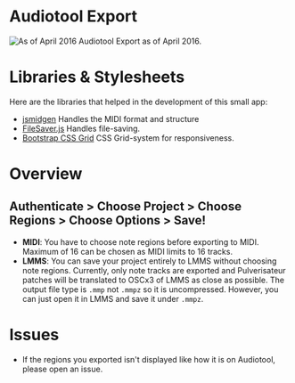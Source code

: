 Audiotool Export
=====================

![As of April 2016](http://i.imgur.com/DwleXMx.png)
Audiotool Export as of April 2016.

# Libraries & Stylesheets

Here are the libraries that helped in the development of this small app:

* [jsmidgen](https://github.com/dingram/jsmidgen) Handles the MIDI format and structure
* [FileSaver.js](https://github.com/eligrey/FileSaver.js/) Handles file-saving.
* [Bootstrap CSS Grid](http://getbootstrap.com) CSS Grid-system for responsiveness.  

# Overview

## Authenticate > Choose Project > Choose Regions > Choose Options > Save! 

* **MIDI**: You have to choose note regions before exporting to MIDI. Maximum of 16 can be chosen as MIDI limits to 16 tracks. 
* **LMMS**: You can save your project entirely to LMMS without choosing note regions. Currently, only note tracks are exported and Pulverisateur patches will be translated to OSCx3 of LMMS as close as possible. The output file type is `.mmp` not `.mmpz` so it is uncompressed. However, you can just open it in LMMS and save it under `.mmpz`.

# Issues

* If the regions you exported isn't displayed like how it is on Audiotool, please open an issue.